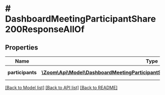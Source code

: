 # # DashboardMeetingParticipantShare200ResponseAllOf

## Properties

Name | Type | Description | Notes
------------ | ------------- | ------------- | -------------
**participants** | [**\Zoom\Api\Model\DashboardMeetingParticipantShare200ResponseAllOfParticipantsInner[]**](DashboardMeetingParticipantShare200ResponseAllOfParticipantsInner.md) | Array of participants. | [optional]

[[Back to Model list]](../../README.md#models) [[Back to API list]](../../README.md#endpoints) [[Back to README]](../../README.md)
